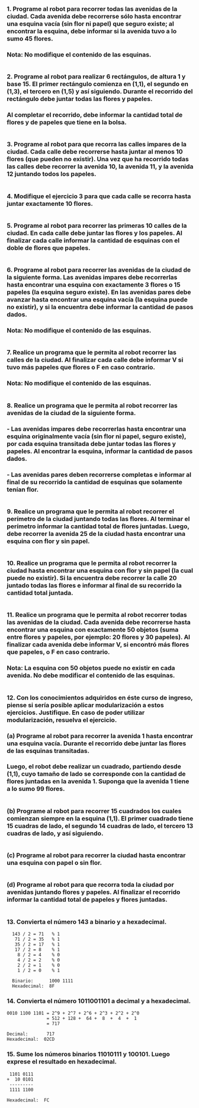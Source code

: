 ### 1. Programe al robot para recorrer todas las avenidas de la ciudad. Cada avenida debe recorrerse sólo hasta encontrar una esquina vacía (sin flor ni papel) que seguro existe; al encontrar la esquina, debe informar si la avenida tuvo a lo sumo 45 flores.
### Nota: No modifique el contenido de las esquinas.
```
```

### 2. Programe al robot para realizar 6 rectángulos, de altura 1 y base 15. El primer rectángulo comienza en (1,1), el segundo en (1,3), el tercero en (1,5) y así siguiendo. Durante el recorrido del rectángulo debe juntar todas las flores y papeles.
### Al completar el recorrido, debe informar la cantidad total de flores y de papeles que tiene en la bolsa.
```
```

### 3. Programe al robot para que recorra las calles impares de la ciudad. Cada calle debe recorrerse hasta juntar al menos 10 flores (que pueden no existir). Una vez que ha recorrido todas las calles debe recorrer la avenida 10, la avenida 11, y la avenida 12 juntando todos los papeles.
```
```

### 4. Modifique el ejercicio 3 para que cada calle se recorra hasta juntar exactamente 10 flores.
```
```

### 5. Programe al robot para recorrer las primeras 10 calles de la ciudad. En cada calle debe juntar las flores y los papeles. Al finalizar cada calle informar la cantidad de esquinas con el doble de flores que papeles.
```
```

### 6. Programe al robot para recorrer las avenidas de la ciudad de la siguiente forma. Las avenidas impares debe recorrerlas hasta encontrar una esquina con exactamente 3 flores o 15 papeles (la esquina seguro existe). En las avenidas pares debe avanzar hasta encontrar una esquina vacía (la esquina puede no existir), y si la encuentra debe informar la cantidad de pasos dados.
### Nota: No modifique el contenido de las esquinas.
```
```

### 7. Realice un programa que le permita al robot recorrer las calles de la ciudad. Al finalizar cada calle debe informar V si tuvo más papeles que flores o F en caso contrario.
### Nota: No modifique el contenido de las esquinas.
```
```

### 8. Realice un programa que le permita al robot recorrer las avenidas de la ciudad de la siguiente forma.
### - Las avenidas impares debe recorrerlas hasta encontrar una esquina originalmente vacía (sin flor ni papel, seguro existe), por cada esquina transitada debe juntar todas las flores y papeles. Al encontrar la esquina, informar la cantidad de pasos dados.
### - Las avenidas pares deben recorrerse completas e informar al final de su recorrido la cantidad de esquinas que solamente tenían flor.
```
```

### 9. Realice un programa que le permita al robot recorrer el perímetro de la ciudad juntando todas las flores. Al terminar el perímetro informar la cantidad total de flores juntadas. Luego, debe recorrer la avenida 25 de la ciudad hasta encontrar una esquina con flor y sin papel.
```
```

### 10. Realice un programa que le permita al robot recorrer la ciudad hasta encontrar una esquina con flor y sin papel (la cual puede no existir). Si la encuentra debe recorrer la calle 20 juntado todas las flores e informar al final de su recorrido la cantidad total juntada.
```
```

### 11. Realice un programa que le permita al robot recorrer todas las avenidas de la ciudad. Cada avenida debe recorrerse hasta encontrar una esquina con exactamente 50 objetos (suma entre flores y papeles, por ejemplo: 20 flores y 30 papeles). Al finalizar cada avenida debe informar V, si encontró más flores que papeles, o F en caso contrario.
### Nota: La esquina con 50 objetos puede no existir en cada avenida. No debe modificar el contenido de las esquinas.
```
```

### 12. Con los conocimientos adquiridos en éste curso de ingreso, piense si sería posible aplicar modularización a estos ejercicios. Justifique. En caso de poder utilizar modularización, resuelva el ejercicio.

### (a) Programe al robot para recorrer la avenida 1 hasta encontrar una esquina vacía. Durante el recorrido debe juntar las flores de las esquinas transitadas.
### Luego, el robot debe realizar un cuadrado, partiendo desde (1,1), cuyo tamaño de lado se corresponde con la cantidad de flores juntadas en la avenida 1. Suponga que la avenida 1 tiene a lo sumo 99 flores.
```
```

### (b) Programe al robot para recorrer 15 cuadrados los cuales comienzan siempre en la esquina (1,1). El primer cuadrado tiene 15 cuadras de lado, el segundo 14 cuadras de lado, el tercero 13 cuadras de lado, y así siguiendo.
```
```

### (c) Programe al robot para recorrer la ciudad hasta encontrar una esquina con papel o sin flor.
```
```

### (d) Programe al robot para que recorra toda la ciudad por avenidas juntando flores y papeles. Al finalizar el recorrido informar la cantidad total de papeles y flores juntadas.
```
```

### 13. Convierta el número 143 a binario y a hexadecimal.
```
  143 / 2 = 71   % 1
   71 / 2 = 35   % 1
   35 / 2 = 17   % 1
   17 / 2 = 8    % 1
    8 / 2 = 4    % 0
    4 / 2 = 2    % 0
    2 / 2 = 1    % 0
    1 / 2 = 0    % 1

  Binario:      1000 1111
  Hexadecimal:  8F  
```

### 14. Convierta el número 1011001101 a decimal y a hexadecimal.
```
0010 1100 1101 = 2^9 + 2^7 + 2^6 + 2^3 + 2^2 + 2^0
               = 512 + 128 +  64 +  8  +  4  +  1
               = 717

Decimal:       717
Hexadecimal:  02CD
```

### 15. Sume los números binarios 11010111 y 100101. Luego exprese el resultado en hexadecimal.
```
 1101 0111
+  10 0101
 ---------
 1111 1100

Hexadecimal:  FC
```